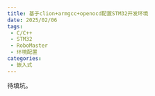```yaml
---
title: 基于clion+armgcc+openocd配置STM32开发环境
date: 2025/02/06
tags:
 - C/C++
 - STM32
 - RoboMaster
 - 环境配置
categories:
 - 嵌入式
---
```


待填坑。